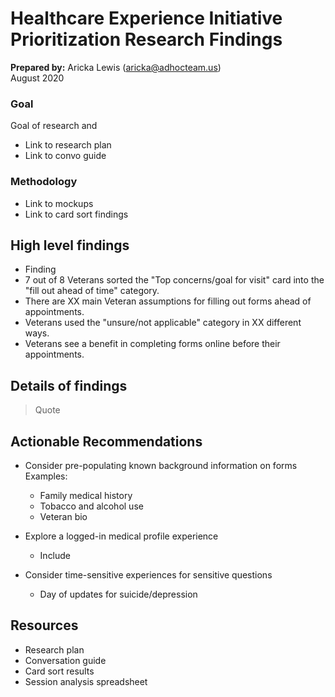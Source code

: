 # Healthcare Experience Initiative Prioritization Research Findings

**Prepared by:** Aricka Lewis (aricka@adhocteam.us)<br>
August 2020

### Goal
Goal of research and
- Link to research plan
- Link to convo guide

### Methodology
- Link to mockups
- Link to card sort findings

## High level findings

- Finding
- 7 out of 8 Veterans sorted the "Top concerns/goal for visit" card into the "fill out ahead of time" category.
- There are XX main Veteran assumptions for filling out forms ahead of appointments. 
- Veterans used the "unsure/not applicable" category in XX different ways.
- Veterans see a benefit in completing forms online before their appointments.

## Details of findings

> Quote

## Actionable Recommendations
- Consider pre-populating known background information on forms<br> Examples:
  - Family medical history
  - Tobacco and alcohol use
  - Veteran bio
 
- Explore a logged-in medical profile experience
  - Include
  
- Consider time-sensitive experiences for sensitive questions
  - Day of updates for suicide/depression

## Resources

- Research plan
- Conversation guide
- Card sort results
- Session analysis spreadsheet
